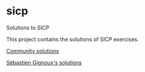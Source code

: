# sicp
Solutions to SICP

This project contains the solutions of SICP exercises.

[Community solutions](http://community.schemewiki.org/?sicp-solutions)

[Sébastien Gignoux's solutions](https://codology.net/)

